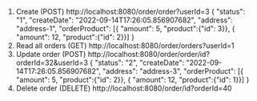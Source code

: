 
1) Create (POST)
   http://localhost:8080/order/order?userId=3
   {
   "status": "1",
   "createDate": "2022-09-14T17:26:05.856907682",
   "address": "address-1",
   "orderProduct": [{
   "amount": 5,
   "product":{"id": 3}},
   {
   "amount": 12,
   "product":{"id": 2}}]
   }
2) Read all orders (GET)
   http://localhost:8080/order/orders?userId=1
3) Update order (POST)
   http://localhost:8080/order/order/id?orderId=32&userId=3
   {
   "status": "2",
   "createDate": "2022-09-14T17:26:05.856907682",
   "address": "address-3",
   "orderProduct": [{
   "amount": 5,
   "product":{"id": 2}},
   {
   "amount": 12,
   "product":{"id": 1}}]
   }
4) Delete order (DELETE)
   http://localhost:8080/order/id?orderId=40

   
   
    